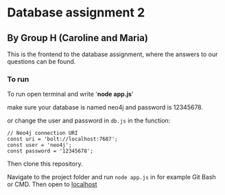 # Database assignment 2
## By Group H (Caroline and Maria)

This is the frontend to the database assignment, where the answers to our questions can be found.

### To run
To run open terminal and write '**node app.js**'

make sure your database is named neo4j and password is 12345678. 


or change the user and password in `db.js` in the function:
```
// Neo4j connection URI
const uri = 'bolt://localhost:7687';
const user = 'neo4j';
const password = '12345678';
```

Then clone this repository.

Navigate to the project folder and run `node app.js` in for example Git Bash or CMD. Then open to [localhost](http://localhost:3000/)
